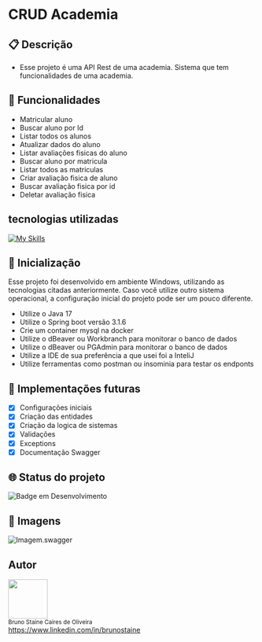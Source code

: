 # CRUD Academia

## :clipboard: Descrição

- Esse projeto é uma API Rest de uma academia. Sistema que tem funcionalidades de uma academia.

## :wrench: Funcionalidades
- Matricular aluno
- Buscar aluno por Id
- Listar todos os alunos
- Atualizar dados do aluno
- Listar avaliações fisicas do aluno
- Buscar aluno por matricula
- Listar todos as matriculas
- Criar avaliação fisica de aluno
- Buscar avaliação fisica por id
- Deletar avaliação fisica

## tecnologias utilizadas

[![My Skills](https://skillicons.dev/icons?i=java,idea,docker)](https://skillicons.dev)

## :rocket: Inicialização
Esse projeto foi desenvolvido em ambiente Windows, utilizando as tecnologias citadas anteriormente.
Caso você utilize outro sistema operacional, a configuração inicial do projeto pode ser um pouco diferente.

- Utilize o Java 17
- Utilize o Spring boot versão 3.1.6
- Crie um container mysql na docker
- Utilize o dBeaver ou Workbranch para monitorar o banco de dados
- Utilize o dBeaver ou PGAdmin para monitorar o banco de dados
- Utilize a IDE de sua preferência a que usei foi a InteliJ
- Utilize ferramentas como postman ou insominia para testar os endponts

## :large_blue_circle: Implementações futuras
- [x] Configurações iniciais
- [x] Criação das entidades
- [x] Criação da logica de sistemas
- [x] Validações
- [x] Exceptions
- [x] Documentação Swagger

## :globe_with_meridians: Status do projeto

![Badge em Desenvolvimento](https://img.shields.io/static/v1?label=STATUS&message=EM_DESENVOLVIMENTO&color=blue&style=for-the-badge)

## :open_file_folder: Imagens
![Imagem.swagger](D:\workspace\dio\academia\img-swagger.png)

## Autor

<img src="https://user-images.githubusercontent.com/87622645/157755137-8d22a951-d323-4c33-814e-c0351ebefafe.png" width=80><br>
<sub>Bruno Staine Caires de Oliveira</sub><br>
https://www.linkedin.com/in/brunostaine